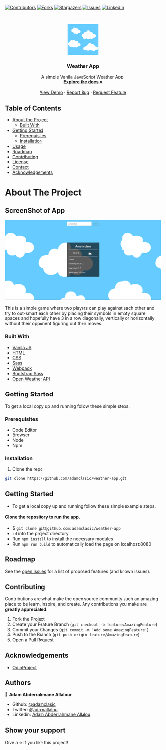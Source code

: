 [![Contributors][contributors-shield]][contributors-url]
[![Forks][forks-shield]][forks-url]
[![Stargazers][stars-shield]][stars-url]
[![Issues][issues-shield]][issues-url]
[![LinkedIn][linkedin-shield]][linkedin-url]



<!-- PROJECT LOGO -->
<br />
<p align="center">
  <a href="https://github.com/adamclasic/weather-app">
    <img src="src/assets/images/clouds.gif" alt="Logo" width="100" height="100">
  </a>

  <h3 align="center">Weather App</h3>

  <p align="center">
    A simple Vanila JavaScript Weather App.
    <br />
    <a href="https://github.com/adamclasic/weather-app"><strong>Explore the docs »</strong></a>
    <br />
    <br />
    <a href="http://raw.githack.com/adamclasic/weather-app/feature/dist/index.html">View Demo</a>
    ·
    <a href="https://github.com/adamclasic/weather-app/issues">Report Bug</a>
    ·
    <a href="https://github.com/adamclasic/weather-app/issues">Request Feature</a>
  </p>
</p>



<!-- TABLE OF CONTENTS -->
## Table of Contents

* [About the Project](#about-the-project)
  * [Built With](#built-with)
* [Getting Started](#getting-started)
  * [Prerequisites](#prerequisites)
  * [Installation](#installation)
* [Usage](#usage)
* [Roadmap](#roadmap)
* [Contributing](#contributing)
* [License](#license)
* [Contact](#contact)
* [Acknowledgements](#acknowledgements)



<!-- ABOUT THE PROJECT -->
# About The Project

## ScreenShot of App
[![Product Name Screen Shot][product-screenshot]]()

This is a simple game where two players can play against each other and try to out-smart each other by placing their symbols in empty square spaces and hopefully have 3 in a row diagonally, vertically or horizontally without their opponent figuring out their moves. 

### Built With

* [Vanila JS](https://en.wikipedia.org/wiki/JavaScript)
* [HTML](https://en.wikipedia.org/wiki/HTML)
* [CSS](https://en.wikipedia.org/wiki/Cascading_Style_Sheets)
* [Sass](https://en.wikipedia.org/wiki/Sass_(stylesheet_language))
* [Webpack](https://en.wikipedia.org/wiki/Webpack)
* [Bootstrap Sass](https://en.wikipedia.org/wiki/Bootstrap)
* [Open Weather API](https://openweathermap.org/)



<!-- GETTING STARTED -->
## Getting Started

To get a local copy up and running follow these simple steps.

### Prerequisites
- Code Editor
- Browser
- Node
- Npm

### Installation
 
1. Clone the repo
```sh
git clone https://github.com/adamclasic/weather-app.git
```


<!-- USAGE EXAMPLES -->
<!-- ABOUT THE PROJECT -->
## Getting Started
- To get a local copy up and running follow these simple example steps.

#### Clone the repository to run the app.

- $ `git clone git@github.com:adamclasic/weather-app`
- `cd` into the project directory
- Run `npm install` to install the necessary modules
- Run `npm run build` to automatically load the page on localhost:8080


<!-- ROADMAP -->
## Roadmap

See the [open issues](https://github.com/adamclasic/weather-app/issues) for a list of proposed features (and known issues).



<!-- CONTRIBUTING -->
## Contributing

Contributions are what make the open source community such an amazing place to be learn, inspire, and create. Any contributions you make are **greatly appreciated**.

1. Fork the Project
2. Create your Feature Branch (`git checkout -b feature/AmazingFeature`)
3. Commit your Changes (`git commit -m 'Add some AmazingFeature'`)
4. Push to the Branch (`git push origin feature/AmazingFeature`)
5. Open a Pull Request


<!-- ACKNOWLEDGEMENTS -->
## Acknowledgements
* [OdinProject](https://www.theodinproject.com/)

<!-- LICENSE -->

<!-- CONTACT -->
## Authors

👤 **Adam Abderrahmane Allalour**

- Github: [@adamclasic](https://github.com/adamclasic)
- Twitter: [@adamallalou](https://twitter.com/adamallalou)
- Linkedin: [Adam Abderrahmane Allalou](https://linkedin.com/adam-allalou)

<!-- ACKNOWLEDGEMENTS -->
## Show your support

Give a ⭐️ if you like this project!




<!-- MARKDOWN LINKS & IMAGES -->
<!-- https://www.markdownguide.org/basic-syntax/#reference-style-links -->
[contributors-shield]: https://img.shields.io/github/contributors/adamclasic/weather-app.svg?style=flat-square
[contributors-url]: https://github.com/adamclasic/weather-app/graphs/contributors
[forks-shield]: https://img.shields.io/github/forks/adamclasic/weather-app.svg?style=flat-square
[forks-url]: https://github.com/adamclasic/weather-app/network/members
[stars-shield]: https://img.shields.io/github/stars/adamclasic/weather-app.svg?style=flat-square
[stars-url]: https://github.com/adamclasic/weather-app/stargazers
[issues-shield]: https://img.shields.io/github/issues/adamclasic/weather-app.svg?style=flat-square
[issues-url]: https://github.com/adamclasic/weather-app/issues
[linkedin-shield]: https://img.shields.io/badge/-LinkedIn-black.svg?style=flat-square&logo=linkedin&colorB=555
[linkedin-url]: https://linkedin.com/adam-allalou
[product-screenshot]: src/assets/images/screenshot.png